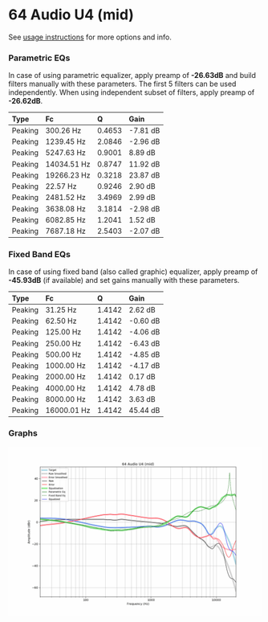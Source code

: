 # 64 Audio U4 (mid)
See [usage instructions](https://github.com/jaakkopasanen/AutoEq#usage) for more options and info.

### Parametric EQs
In case of using parametric equalizer, apply preamp of **-26.63dB** and build filters manually
with these parameters. The first 5 filters can be used independently.
When using independent subset of filters, apply preamp of **-26.62dB**.

| Type    | Fc          |      Q | Gain     |
|:--------|:------------|:-------|:---------|
| Peaking | 300.26 Hz   | 0.4653 | -7.81 dB |
| Peaking | 1239.45 Hz  | 2.0846 | -2.96 dB |
| Peaking | 5247.63 Hz  | 0.9001 | 8.89 dB  |
| Peaking | 14034.51 Hz | 0.8747 | 11.92 dB |
| Peaking | 19266.23 Hz | 0.3218 | 23.87 dB |
| Peaking | 22.57 Hz    | 0.9246 | 2.90 dB  |
| Peaking | 2481.52 Hz  | 3.4969 | 2.99 dB  |
| Peaking | 3638.08 Hz  | 3.1814 | -2.98 dB |
| Peaking | 6082.85 Hz  | 1.2041 | 1.52 dB  |
| Peaking | 7687.18 Hz  | 2.5403 | -2.07 dB |

### Fixed Band EQs
In case of using fixed band (also called graphic) equalizer, apply preamp of **-45.93dB**
(if available) and set gains manually with these parameters.

| Type    | Fc          |      Q | Gain     |
|:--------|:------------|:-------|:---------|
| Peaking | 31.25 Hz    | 1.4142 | 2.62 dB  |
| Peaking | 62.50 Hz    | 1.4142 | -0.60 dB |
| Peaking | 125.00 Hz   | 1.4142 | -4.06 dB |
| Peaking | 250.00 Hz   | 1.4142 | -6.43 dB |
| Peaking | 500.00 Hz   | 1.4142 | -4.85 dB |
| Peaking | 1000.00 Hz  | 1.4142 | -4.17 dB |
| Peaking | 2000.00 Hz  | 1.4142 | 0.17 dB  |
| Peaking | 4000.00 Hz  | 1.4142 | 4.78 dB  |
| Peaking | 8000.00 Hz  | 1.4142 | 3.63 dB  |
| Peaking | 16000.01 Hz | 1.4142 | 45.44 dB |

### Graphs
![](./64%20Audio%20U4%20(mid).png)